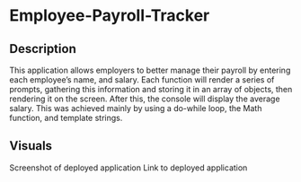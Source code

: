 # Employee-Payroll-Tracker

## Description

This application allows employers to better manage their payroll by entering each employee’s name, and salary. Each function will render a series of prompts, gathering this information and storing it in an array of objects, then rendering it on the screen. After this, the console will display the average salary. This was achieved mainly by using a do-while loop, the Math function, and template strings.

## Visuals

Screenshot of deployed application
Link to deployed application